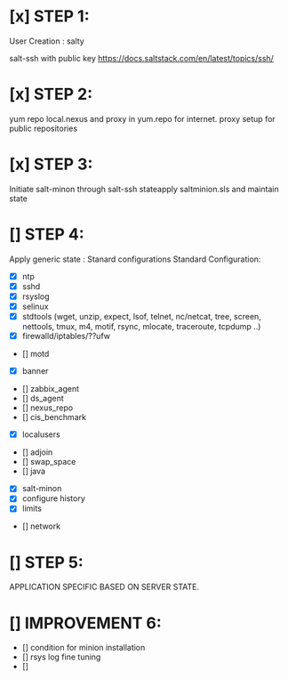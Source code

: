 [x] STEP 1:
=======
User Creation :
  salty  

salt-ssh with public key
https://docs.saltstack.com/en/latest/topics/ssh/


[x] STEP 2:
=======
yum repo local.nexus and proxy in yum.repo for internet.
proxy setup for public repositories


[x] STEP 3:
=======
Initiate salt-minon through salt-ssh stateapply saltminion.sls and maintain state


[] STEP 4:
=======
Apply generic state : Stanard configurations
Standard Configuration:
 - [x] ntp
 - [x] sshd
 - [x] rsyslog
 - [x] selinux
 - [x] stdtools (wget, unzip, expect, lsof, telnet, nc/netcat, tree, screen, nettools, tmux, m4, motif, rsync, mlocate, traceroute, tcpdump ..)
 - [x] firewalld/iptables/??ufw
 - [] motd
 - [x] banner
 - [] zabbix_agent
 - [] ds_agent
 - [] nexus_repo
 - [] cis_benchmark
 - [x] localusers
 - [] adjoin 
 - [] swap_space
 - [] java
 - [x] salt-minon
 - [x] configure history
 - [x] limits
 - [] network

[] STEP 5:
=======
 APPLICATION SPECIFIC BASED ON SERVER STATE.


[] IMPROVEMENT 6:
=======
 - [] condition for minion installation
 - [] rsys log fine tuning
 - [] 